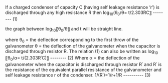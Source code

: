 If a charged condenser of capacity C (having self leakage resistance ‘r’) is discharged through any high resistance R then
log<sub>10</sub>⁡(θ<sub>0</sub>/θ= t/2.303RC〗	-------- (1)

the graph between log<sub>10</sub>⁡〖θ<sub>0</sub>/θ〗  and t will be straight line.

where θ<sub>0</sub> = the deflection corresponding to the first throw of the galvanometer
          θ = the deflection of the galvanometer when the capacitor is discharged through resistor R.
The relation (1) can also be written as 
log<sub>10</sub>⁡〖θ<sub>0</sub>/α= t/(2.303R՛C)〗	-------- (2)
Where α = the deflection of the galvanometer when the capacitor is discharged through resistor R՛
and R՛ is the resistance of the equivalent parallel resistance of the galvanometer and self leakage resistance r of the condenser.
1/(R՛)=1/r+1/R                       ---------- (3)
